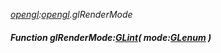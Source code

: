 _[opengl](../../modules/opengl/opengl-module.md):[opengl](../../modules/opengl/opengl-module.md).glRenderMode_
##### Function glRenderMode:[GLint](../../modules/opengl/opengl-glint.md)( mode:[GLenum](../../modules/opengl/opengl-glenum.md) )
